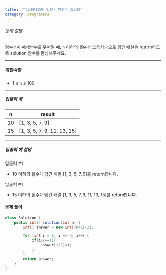 ```yaml
---
title:  "(코딩테스트 입문) 짝수는 싫어요"
category: programers
---
```




###### 문제 설명

정수 `n`이 매개변수로 주어질 때, `n` 이하의 홀수가 오름차순으로 담긴 배열을 return하도록 solution 함수를 완성해주세요.

------

##### 제한사항

- 1 ≤ `n` ≤ 100

------

##### 입출력 예

| n    | result                      |
| ---- | --------------------------- |
| 10   | [1, 3, 5, 7, 9]             |
| 15   | [1, 3, 5, 7, 9, 11, 13, 15] |

------

##### 입출력 예 설명

입출력 #1

- 10 이하의 홀수가 담긴 배열 [1, 3, 5, 7, 9]를 return합니다.

입출력 #1

- 15 이하의 홀수가 담긴 배열 [1, 3, 5, 7, 9, 11, 13, 15]를 return합니다.



#### 문제 풀이

```java
class Solution {
    public int[] solution(int n) {
        int[] answer = new int[(n+1)/2];

        for (int i = 1; i <= n; i++) {
            if(i%2==1){
                answer[i/2]=i;
            }
        }
        return answer;
    }
}
```



